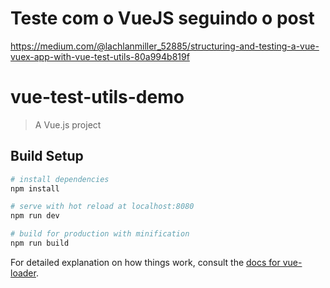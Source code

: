 # Teste com o VueJS seguindo o post

https://medium.com/@lachlanmiller_52885/structuring-and-testing-a-vue-vuex-app-with-vue-test-utils-80a994b819f

# vue-test-utils-demo

> A Vue.js project

## Build Setup

``` bash
# install dependencies
npm install

# serve with hot reload at localhost:8080
npm run dev

# build for production with minification
npm run build
```

For detailed explanation on how things work, consult the [docs for vue-loader](http://vuejs.github.io/vue-loader).
